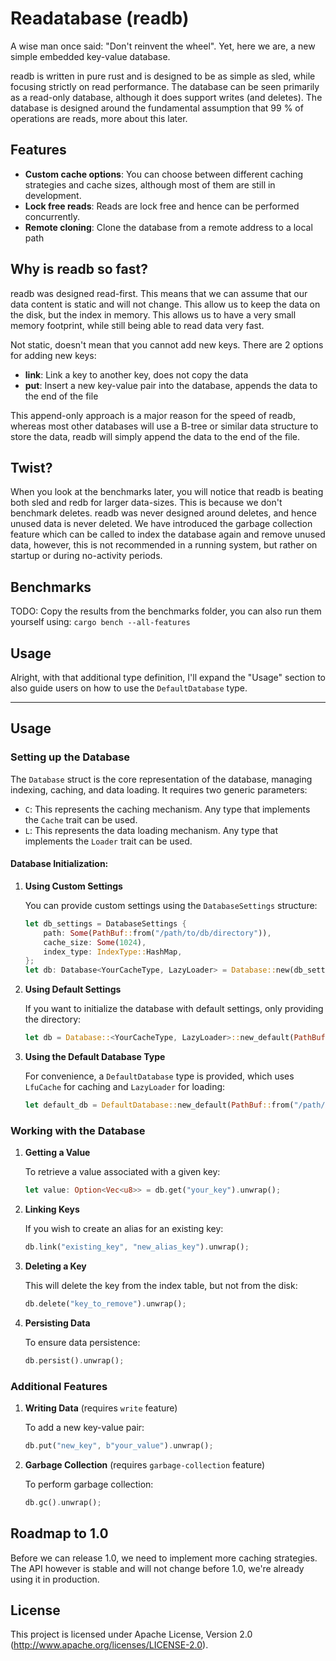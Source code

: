 # Readatabase (readb)

A wise man once said: "Don't reinvent the wheel". Yet, here we are, a new simple embedded key-value database. 

readb is written in pure rust and is designed to be as simple as sled, while focusing strictly on read performance. The
database can be seen primarily as a read-only database, although it does support writes (and deletes). The database is
designed around the fundamental assumption that 99 % of operations are reads, more about this later.

## Features
- **Custom cache options**: You can choose between different caching strategies and cache sizes, although most of them are
  still in development.
- **Lock free reads**: Reads are lock free and hence can be performed concurrently.
- **Remote cloning**: Clone the database from a remote address to a local path

## Why is readb so fast?
readb was designed read-first. This means that we can assume that our data content is static and will not change. This
allow us to keep the data on the disk, but the index in memory. This allows us to have a very small memory footprint,
while still being able to read data very fast.

Not static, doesn't mean that you cannot add new keys. There are 2 options for adding new keys:
- **link**: Link a key to another key, does not copy the data
- **put**: Insert a new key-value pair into the database, appends the data to the end of the file

This append-only approach is a major reason for the speed of readb, whereas most other databases will use a B-tree or
similar data structure to store the data, readb will simply append the data to the end of the file. 

## Twist?
When you look at the benchmarks later, you will notice that readb is beating both sled and redb for larger data-sizes. This
is because we don't benchmark deletes. readb was never designed around deletes, and hence unused data is never deleted.
We have introduced the garbage collection feature which can be called to index the database again and remove unused data,
however, this is not recommended in a running system, but rather on startup or during no-activity periods.

## Benchmarks
TODO: Copy the results from the benchmarks folder, you can also run them yourself using:
`cargo bench --all-features`

## Usage
Alright, with that additional type definition, I'll expand the "Usage" section to also guide users on how to use the `DefaultDatabase` type.

---

## Usage

### Setting up the Database

The `Database` struct is the core representation of the database, managing indexing, caching, and data loading. It requires two generic parameters:

- `C`: This represents the caching mechanism. Any type that implements the `Cache` trait can be used.
- `L`: This represents the data loading mechanism. Any type that implements the `Loader` trait can be used.

#### Database Initialization:

1. **Using Custom Settings**

   You can provide custom settings using the `DatabaseSettings` structure:

   ```rust
   let db_settings = DatabaseSettings {
       path: Some(PathBuf::from("/path/to/db/directory")),
       cache_size: Some(1024),
       index_type: IndexType::HashMap,
   };
   let db: Database<YourCacheType, LazyLoader> = Database::new(db_settings).unwrap();
   ```

2. **Using Default Settings**

   If you want to initialize the database with default settings, only providing the directory:

   ```rust
   let db = Database::<YourCacheType, LazyLoader>::new_default(PathBuf::from("/path/to/db/directory"));
   ```

3. **Using the Default Database Type**

   For convenience, a `DefaultDatabase` type is provided, which uses `LfuCache` for caching and `LazyLoader` for loading:

   ```rust
   let default_db = DefaultDatabase::new_default(PathBuf::from("/path/to/db/directory"));
   ```

### Working with the Database

1. **Getting a Value**

   To retrieve a value associated with a given key:

   ```rust
   let value: Option<Vec<u8>> = db.get("your_key").unwrap();
   ```

2. **Linking Keys**

   If you wish to create an alias for an existing key:

   ```rust
   db.link("existing_key", "new_alias_key").unwrap();
   ```

3. **Deleting a Key**

   This will delete the key from the index table, but not from the disk:

   ```rust
   db.delete("key_to_remove").unwrap();
   ```

4. **Persisting Data**

   To ensure data persistence:

   ```rust
   db.persist().unwrap();
   ```

### Additional Features

1. **Writing Data** (requires `write` feature)

   To add a new key-value pair:

   ```rust
   db.put("new_key", b"your_value").unwrap();
   ```

2. **Garbage Collection** (requires `garbage-collection` feature)

   To perform garbage collection:

   ```rust
   db.gc().unwrap();
   ```

## Roadmap to 1.0

Before we can release 1.0, we need to implement more caching strategies. The API however is stable and will not change
before 1.0, we're already using it in production.

## License

This project is licensed under Apache License, Version 2.0 (http://www.apache.org/licenses/LICENSE-2.0).
